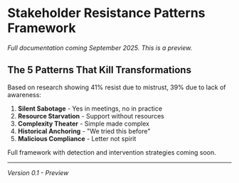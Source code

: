 # Stakeholder Resistance Patterns Framework

*Full documentation coming September 2025. This is a preview.*

## The 5 Patterns That Kill Transformations

Based on research showing 41% resist due to mistrust, 39% due to lack of awareness:

1. **Silent Sabotage** - Yes in meetings, no in practice
2. **Resource Starvation** - Support without resources  
3. **Complexity Theater** - Simple made complex
4. **Historical Anchoring** - "We tried this before"
5. **Malicious Compliance** - Letter not spirit

Full framework with detection and intervention strategies coming soon.

---
*Version 0.1 - Preview*
